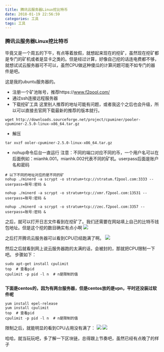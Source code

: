 ```yaml
---
title: 腾讯云服务器Linux挖比特币
date: 2018-01-19 22:56:59
categories: 工具
tags: 工具
---
```

### 腾讯云服务器Linux挖比特币
毕竟又是一个周五的下午，有点等着放假，就想起来现在的挖矿，虽然现在挖矿都是专门的矿机或者是显卡之类的。但是经过计算，好像自己挖的话连电费都不够，就想试试云服务器可不可以，虽然CPU做这种傻瓜的计算问题可能不如专门的器件是吧。
<!--more-->
这是我的ubuntu服务器的。
* 注册一个矿池账号，推荐https://www.f2pool.com/
* 通过ssh连接远程服务器
* 下载挖矿工具
这里别人推荐的地址可能有问题，或者我这个之后也会升级，所以可以直接去官网下载最新的推荐的版本就行。
```
wget http://downloads.sourceforge.net/project/cpuminer/pooler-cpuminer-2.5.0-linux-x86_64.tar.gz
```
* 解压
```
tar xvzf ooler-cpuminer-2.5.0-linux-x86_64.tar.gz
```
* nohup命令后台一直运行
注意：不同的端口对应不同的币，一个用户名可以在后面例如：mianhk.001，mianhk.002代表不同的矿机。userpass后面是账户名和密码
```
# 以下不同的地址对应的是不同的矿
nohup ./minerd -a scrypt -o stratum+tcp://stratum.f2pool.com:3333 --userpass=账号:密码 &

nohup ./minerd -a scrypt -o stratum+tcp://xmr.f2pool.com:13531 --userpass=账号:密码 &

nohup ./minerd -a scrypt -o stratum+tcp://zec.f2pool.com:3357 --userpass=账号:密码 &
```
之后，就可以打开日志文件看到在挖矿了。我们还需要在网站填上自己的比特币钱包地址。但是这个挖的数目确实有点小啊
  ![](http://blog-1252063226.cosbj.myqcloud.com/tools/001001.png?raw=true)

之后打开腾讯云服务器可以看到CPU已经跑满了啊。
![](http://blog-1252063226.cosbj.myqcloud.com/tools/001002.png?raw=true)


然后之后就看到网上说云服务器跑的太满的话，会被封的，那就把CPU限制一下吧。
步骤如下：
```
sudo apt-get install cpulimit
top  # 查看pid
cpulimit -p pid -l n  # n是限制的值


```
**下面是centos的，因为有两台服务器，但是centos放的是vpn，平时还没装过软件呢**
```
yum install epel-release
yum install cpulimit
top  # 查看pid
cpulimit -p pid -l n  # n是限制的值
```

限制之后，就能明显的看到CPU占用没有满了：
![](http://blog-1252063226.cosbj.myqcloud.com/tools/001003.jpg?raw=true)
![](http://blog-1252063226.cosbj.myqcloud.com/tools/001004.jpg?raw=true)


哈哈，就当玩玩吧，多了解一下区块链，总得跟上节奏吧，虽然已经有点晚了的样子
